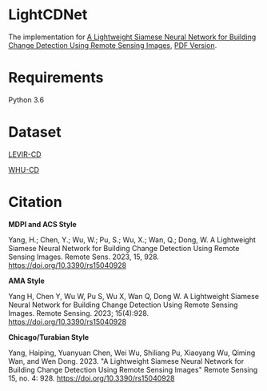 # LightCDNet
The implementation for [A Lightweight Siamese Neural Network for Building Change Detection Using Remote Sensing Images](https://www.mdpi.com/2072-4292/15/4/928), [PDF Version](https://www.mdpi.com/2072-4292/15/4/928/pdf).
# Requirements
Python 3.6
# Dataset
[LEVIR-CD](https://justchenhao.github.io/LEVIR/)

[WHU-CD](http://gpcv.whu.edu.cn/data/building_dataset.html)
# Citation
**MDPI and ACS Style**

Yang, H.; Chen, Y.; Wu, W.; Pu, S.; Wu, X.; Wan, Q.; Dong, W. A Lightweight Siamese Neural Network for Building Change Detection Using Remote Sensing Images. Remote Sens. 2023, 15, 928. https://doi.org/10.3390/rs15040928

**AMA Style**

Yang H, Chen Y, Wu W, Pu S, Wu X, Wan Q, Dong W. A Lightweight Siamese Neural Network for Building Change Detection Using Remote Sensing Images. Remote Sensing. 2023; 15(4):928. https://doi.org/10.3390/rs15040928

**Chicago/Turabian Style**

Yang, Haiping, Yuanyuan Chen, Wei Wu, Shiliang Pu, Xiaoyang Wu, Qiming Wan, and Wen Dong. 2023. "A Lightweight Siamese Neural Network for Building Change Detection Using Remote Sensing Images" Remote Sensing 15, no. 4: 928. https://doi.org/10.3390/rs15040928 
